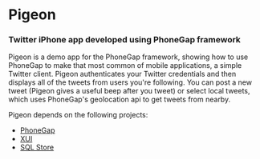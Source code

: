 # Pigeon

### Twitter iPhone app developed using PhoneGap framework

Pigeon is a demo app for the PhoneGap framework, showing how to use PhoneGap to make that most common of mobile applications, a simple Twitter client. Pigeon authenticates your Twitter credentials and then displays all of the tweets from users you're following. You can post a new tweet (Pigeon gives a useful beep after you tweet) or select local tweets, which uses PhoneGap's geolocation api to get tweets from nearby.

Pigeon depends on the following projects:
* [PhoneGap](http://github.com/sintaxi/phonegap/tree/master)
* [XUI](http://github.com/brianleroux/xui/tree/master)
* [SQL Store](http://github.com/silentrob/sqlstore/tree/master)